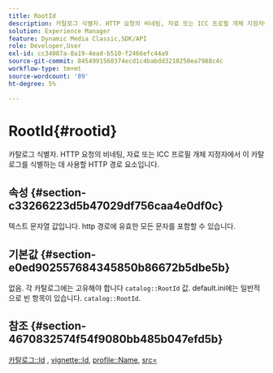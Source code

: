 ```yaml
---
title: RootId
description: 카탈로그 식별자. HTTP 요청의 비네팅, 자료 또는 ICC 프로필 개체 지정자에서 이 카탈로그를 식별하는 데 사용할 HTTP 경로 요소입니다.
solution: Experience Manager
feature: Dynamic Media Classic,SDK/API
role: Developer,User
exl-id: cc34087a-8a19-4ead-b510-f2466efc44a9
source-git-commit: 8454991568374ecd1c4babdd3210250ea7988c4c
workflow-type: tm+mt
source-wordcount: '89'
ht-degree: 5%

---
```


# RootId{#rootid}

카탈로그 식별자. HTTP 요청의 비네팅, 자료 또는 ICC 프로필 개체 지정자에서 이 카탈로그를 식별하는 데 사용할 HTTP 경로 요소입니다.

## 속성 {#section-c33266223d5b47029df756caa4e0df0c}

텍스트 문자열 값입니다. http 경로에 유효한 모든 문자를 포함할 수 있습니다.

## 기본값 {#section-e0ed902557684345850b86672b5dbe5b}

없음. 각 카탈로그에는 고유해야 합니다 `catalog::RootId` 값. default.ini에는 일반적으로 빈 항목이 있습니다. `catalog::RootId`.

## 참조 {#section-4670832574f54f9080bb485b047efd5b}

[카탈로그::Id](../../../../../ir-api/material-cat/image-rendering-api-ref/c-ir-material-catalog/c-ir-material-data-reference/r-ir-id.md#reference-cba2a53a952e403fb57a4e8569f9cf85) , [vignette::Id](../../../../../ir-api/material-cat/image-rendering-api-ref/c-ir-material-catalog/c-ir-vignette-map-reference/r-ir-id-vignette.md#reference-2a7ba758924b4757b3234942304db7fd), [profile::Name](../../../../../ir-api/material-cat/image-rendering-api-ref/c-ir-material-catalog/c-ir-macro-definition-reference/r-ir-name.md#reference-63b663d2052545ffab030a23e7060b1e), [src=](../../../../../ir-api/http-protocol/image-rendering-api-ref/c-ir-http-protocol-ref/c-ir-http-protocol-command-reference/r-ir-src.md#reference-62c98abad22149d68d405ed6aaff8272)
